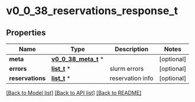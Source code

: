 # v0_0_38_reservations_response_t

## Properties
Name | Type | Description | Notes
------------ | ------------- | ------------- | -------------
**meta** | [**v0_0_38_meta_t**](v0_0_38_meta.md) \* |  | [optional] 
**errors** | [**list_t**](v0_0_38_error.md) \* | slurm errors | [optional] 
**reservations** | [**list_t**](v0_0_38_reservation.md) \* | reservation info | [optional] 

[[Back to Model list]](../README.md#documentation-for-models) [[Back to API list]](../README.md#documentation-for-api-endpoints) [[Back to README]](../README.md)


